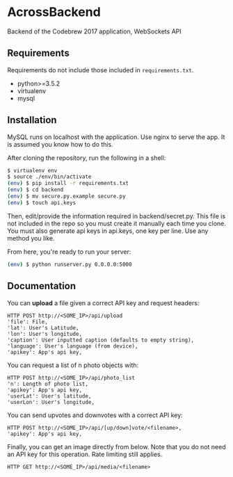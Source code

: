 # AcrossBackend
Backend of the Codebrew 2017 application, WebSockets API

## Requirements

Requirements do not include those included in `requirements.txt`.

- python>=3.5.2
- virtualenv
- mysql

## Installation

MySQL runs on localhost with the application. Use nginx to serve the app. It is assumed you know how to do this.

After cloning the repository, run the following in a shell:

```sh
$ virtualenv env
$ source ./env/bin/activate
(env) $ pip install -r requirements.txt
(env) $ cd backend
(env) $ mv secure.py.example secure.py
(env) $ touch api.keys
```

Then, edit/provide the information required in backend/secret.py. This file is not included in the repo so you must create it manually each time you clone. You must also generate api keys in api.keys, one key per line. Use any method you like.

From here, you're ready to run your server:

```sh
(env) $ python runserver.py 0.0.0.0:5000
```

## Documentation

You can **upload** a file given a correct API key and request headers:

```
HTTP POST http://<SOME_IP>/api/upload
'file': File,
'lat': User's Latitude,
'lon': User's longitude,
'caption': User inputted caption (defaults to empty string),
'language': User's language (from device),
'apikey': App's api key,
```

You can request a list of n photo objects with:

```
HTTP POST http://<SOME_IP>/api/photo_list
'n': Length of photo list,
'apikey': App's api key,
'userLat': User's latitude,
'userLon': User's longitude,
```

You can send upvotes and downvotes with a correct API key:

```
HTTP POST http://<SOME_IP>/api/[up/down]vote/<filename>,
'apikey': App's api key,
```

Finally, you can get an image directly from below. Note that you do not need an API key for this operation. Rate limiting still applies.

```
HTTP GET http://<SOME_IP>/api/media/<filename>
```
